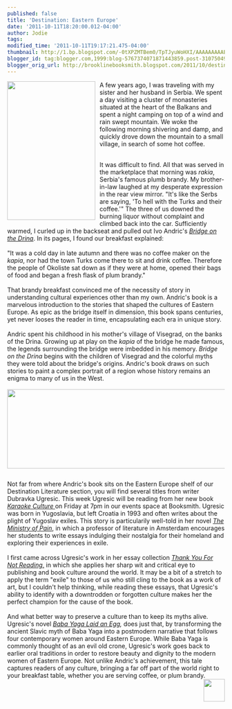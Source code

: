 ```yaml
---
published: false
title: 'Destination: Eastern Europe'
date: '2011-10-11T18:20:00.012-04:00'
author: Jodie
tags: 
modified_time: '2011-10-11T19:17:21.475-04:00'
thumbnail: http://1.bp.blogspot.com/-0tXPZMTBem0/TpTJyuWoHXI/AAAAAAAAAEE/OmvJtpCXVp8/s72-c/592578.jpg
blogger_id: tag:blogger.com,1999:blog-5767374071871443859.post-3107504927605528205
blogger_orig_url: http://brooklinebooksmith.blogspot.com/2011/10/destination-eastern-europe.html
---
```


<a href="http://1.bp.blogspot.com/-0tXPZMTBem0/TpTJyuWoHXI/AAAAAAAAAEE/OmvJtpCXVp8/s1600/592578.jpg"><img style="MARGIN: 0px 10px 10px 0px; WIDTH: 204px; FLOAT: left; HEIGHT: 320px; CURSOR: hand" id="BLOGGER_PHOTO_ID_5662372504785132914" border="0" alt="" src="http://1.bp.blogspot.com/-0tXPZMTBem0/TpTJyuWoHXI/AAAAAAAAAEE/OmvJtpCXVp8/s320/592578.jpg" /></a> A few years ago, I was traveling with my sister and her husband in Serbia. We spent a day visiting a cluster of monasteries situated at the heart of the Balkans and spent a night camping on top of a wind and rain swept mountain. We woke the following morning shivering and damp, and quickly drove down the mountain to a small village, in search of some hot coffee.<br /><br /><div>It was difficult to find. All that was served in the marketplace that morning was <em>rakia</em>, Serbia's famous plumb brandy. My brother-in-law laughed at my desperate expression in the rear view mirror. "It's like the Serbs are saying, 'To hell with the Turks and their coffee.'" The three of us downed the burning liquor without complaint and climbed back into the car. Sufficiently warmed, I curled up in the backseat and pulled out Ivo Andric's <em><a href="http://www.brooklinebooksmith-shop.com/book/9780226020457">Bridge on the Drina</a></em>. In its pages, I found our breakfast explained:<br /></div><br /><div>"It was a cold day in late autumn and there was no coffee maker on the <em>kapia</em>, nor had the town Turks come there to sit and drink coffee. Therefore the people of Okoliste sat down as if they were at home, opened their bags of food and began a fresh flask of plum brandy."<br /></div><br /><div>That brandy breakfast convinced me of the necessity of story in understanding cultural experiences other than my own. Andric's book is a marvelous introduction to the stories that shaped the cultures of Eastern Europe. As epic as the bridge itself in dimension, this book spans centuries, yet never looses the reader in time, encapsulating each era in unique story.<br /></div><br /><div>Andric spent his childhood in his mother's village of Visegrad, on the banks of the Drina. Growing up at play on the <em>kapia</em> of the bridge he made famous, the legends surrounding the bridge were imbedded in his memory. <em>Bridge on the Drina</em> begins with the children of Visegrad and the colorful myths they were told about the bridge's origins. Andric's book draws on such stories to paint a complex portrait of a region whose history remains an enigma to many of us in the West.<br /><br /><img style="TEXT-ALIGN: center; MARGIN: 0px auto 10px; WIDTH: 520px; DISPLAY: block; HEIGHT: 183px; CURSOR: hand" id="BLOGGER_PHOTO_ID_5662374223723450818" border="0" alt="" src="http://3.bp.blogspot.com/-UGE27r_AnbE/TpTLWx5dUcI/AAAAAAAAAEc/b5C9uocB4YY/s320/3001219-old-ottoman-bridge-over-river-drina-bosnia.jpg" /></div><br /><div>Not far from where Andric's book sits on the Eastern Europe shelf of our Destination Literature section, you will find several titles from writer Dubravka Ugresic. This week Ugresic will be reading from her new book <a href="http://www.brooklinebooksmith-shop.com/search/apachesolr_search/karaoke%20culture"><em>Karaoke Culture</em> </a>on Friday at 7pm in our events space at Booksmith. Ugresic was born in Yugoslavia, but left Croatia in 1993 and often writes about the plight of Yugoslav exiles. This story is particularily well-told in her novel <em><a href="http://www.brooklinebooksmith-shop.com/book/9780060825850">The Ministry of Pain</a></em>, in which a professor of literature in Amsterdam encourages her students to write essays indulging their nostalgia for their homeland and exploring their experiences in exile.</div><br /><div>I first came across Ugresic's work in her essay collection <a href="http://www.brooklinebooksmith-shop.com/book/9781564782984"><em>Thank You For Not Reading</em>,</a> in which she applies her sharp wit and critical eye to publishing and book culture around the world. It may be a bit of a stretch to apply the term "exile" to those of us who still cling to the book as a work of art, but I couldn't help thinking, while reading these essays, that Ugresic's ability to identify with a downtrodden or forgotten culture makes her the perfect champion for the cause of the book.</div><br /><div>And what better way to preserve a culture than to keep its myths alive. Ugresic's novel <em><a href="http://www.brooklinebooksmith-shop.com/book/9780802145208">Baba Yaga Laid an Egg</a>,</em> does just that, by transforming the ancient Slavic myth of Baba Yaga into a postmodern narrative that follows four contemporary women around Eastern Europe. While Baba Yaga is commonly thought of as an evil old crone, Ugresic's work goes back to earlier oral traditions in order to restore beauty and dignity to the modern women of Eastern Europe. Not unlike Andric's achievement, this tale captures readers of any culture, bringing a far off part of the world right to your breakfast table, whether you are serving coffee, or plum brandy.<a href="http://2.bp.blogspot.com/-qP5DFtLr6hE/TpTMXQhGmXI/AAAAAAAAAEo/MGayKR85Pt8/s1600/rakia-drinking-vessels-what-choices-are-there.jpg"><img style="MARGIN: 0px 0px 10px 10px; WIDTH: 49px; FLOAT: right; HEIGHT: 52px; CURSOR: hand" id="BLOGGER_PHOTO_ID_5662375331454425458" border="0" alt="" src="http://2.bp.blogspot.com/-qP5DFtLr6hE/TpTMXQhGmXI/AAAAAAAAAEo/MGayKR85Pt8/s320/rakia-drinking-vessels-what-choices-are-there.jpg" /></a></div>